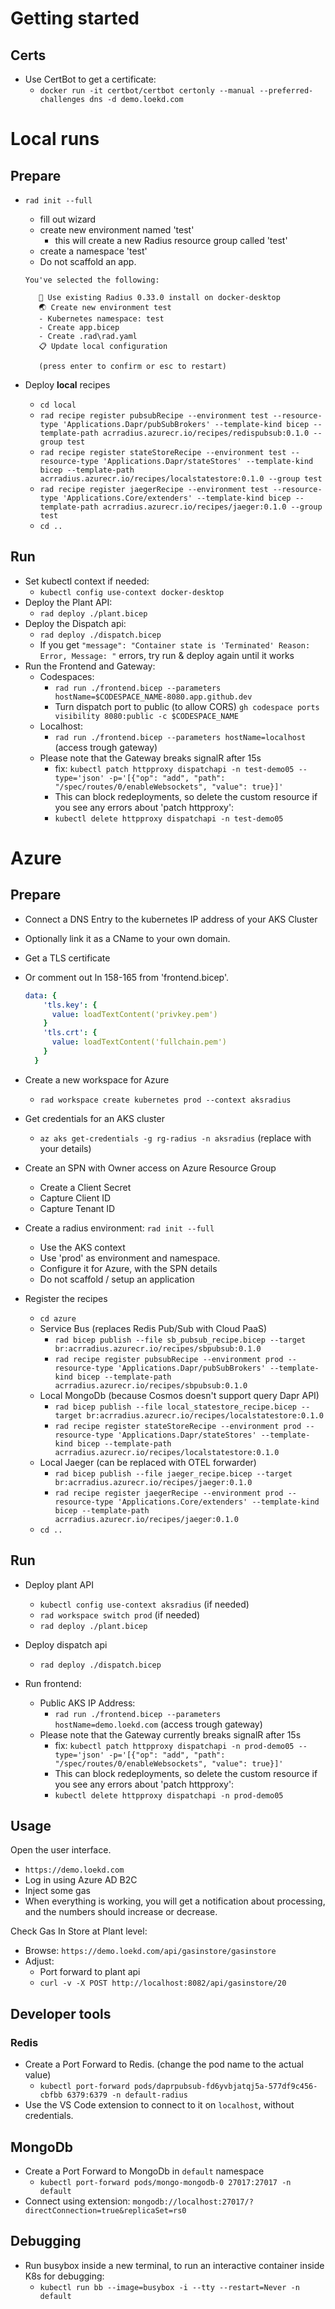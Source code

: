# Getting started

## Certs
- Use CertBot to get a certificate:
  - `docker run -it certbot/certbot certonly --manual --preferred-challenges dns -d demo.loekd.com`

# Local runs

## Prepare

- `rad init --full`
    - fill out wizard
    - create new environment named 'test'
      - this will create a new Radius resource group called 'test'
    - create a namespace 'test'
    - Do not scaffold an app.

     ```
     You've selected the following:

        🔧 Use existing Radius 0.33.0 install on docker-desktop
        🌏 Create new environment test
        - Kubernetes namespace: test
        - Create app.bicep
        - Create .rad\rad.yaml
        📋 Update local configuration

        (press enter to confirm or esc to restart)
     ```


- Deploy **local** recipes
    - `cd local`
    - `rad recipe register pubsubRecipe --environment test --resource-type 'Applications.Dapr/pubSubBrokers' --template-kind bicep --template-path acrradius.azurecr.io/recipes/redispubsub:0.1.0 --group test`
    - `rad recipe register stateStoreRecipe --environment test --resource-type 'Applications.Dapr/stateStores' --template-kind bicep --template-path acrradius.azurecr.io/recipes/localstatestore:0.1.0 --group test`
    - `rad recipe register jaegerRecipe --environment test --resource-type 'Applications.Core/extenders' --template-kind bicep --template-path acrradius.azurecr.io/recipes/jaeger:0.1.0 --group test`
    - `cd ..`
## Run

- Set kubectl context if needed:
    - `kubectl config use-context docker-desktop`    
- Deploy the Plant API:
    - `rad deploy ./plant.bicep`
- Deploy the Dispatch api:
    - `rad deploy ./dispatch.bicep`
    - If you get `"message": "Container state is 'Terminated' Reason: Error, Message: "` errors, try run & deploy again until it works
- Run the Frontend and Gateway:
    - Codespaces:
        - `rad run ./frontend.bicep --parameters hostName=$CODESPACE_NAME-8080.app.github.dev`
        - Turn dispatch port to public (to allow CORS)
            `gh codespace ports visibility 8080:public -c $CODESPACE_NAME`
    - Localhost:        
        - `rad run ./frontend.bicep --parameters hostName=localhost` (access trough gateway)
    - Please note that the Gateway breaks signalR after 15s
        - fix: `kubectl patch httpproxy dispatchapi -n test-demo05 --type='json' -p='[{"op": "add", "path": "/spec/routes/0/enableWebsockets", "value": true}]'`
        - This can block redeployments, so delete the custom resource if you see any errors about 'patch httpproxy':
        - `kubectl delete httpproxy dispatchapi -n test-demo05`

# Azure

## Prepare
- Connect a DNS Entry to the kubernetes IP address of your AKS Cluster
- Optionally link it as a CName to your own domain.
- Get a TLS certificate
- Or comment out ln 158-165 from 'frontend.bicep'.
  ```yaml
  data: {
      'tls.key': {
        value: loadTextContent('privkey.pem')
      }
      'tls.crt': {
        value: loadTextContent('fullchain.pem')
      }
    }
  ```

- Create a new workspace for Azure
    - `rad workspace create kubernetes prod --context aksradius`

- Get credentials for an AKS cluster
    - `az aks get-credentials -g rg-radius -n aksradius` (replace with your details)

- Create an SPN with Owner access on Azure Resource Group
    - Create a Client Secret
    - Capture Client ID
    - Capture Tenant ID

- Create a radius environment: `rad init --full`
    - Use the AKS context
    - Use 'prod' as environment and namespace.
    - Configure it for Azure, with the SPN details
    - Do not scaffold / setup an application
    
- Register the recipes
    - `cd azure`
    - Service Bus (replaces Redis Pub/Sub with Cloud PaaS) 
        - `rad bicep publish --file sb_pubsub_recipe.bicep --target br:acrradius.azurecr.io/recipes/sbpubsub:0.1.0`
        - `rad recipe register pubsubRecipe --environment prod --resource-type 'Applications.Dapr/pubSubBrokers' --template-kind bicep --template-path acrradius.azurecr.io/recipes/sbpubsub:0.1.0`
    - Local MongoDb (because Cosmos doesn't support query Dapr API)
        - `rad bicep publish --file local_statestore_recipe.bicep --target br:acrradius.azurecr.io/recipes/localstatestore:0.1.0`
        - `rad recipe register stateStoreRecipe --environment prod --resource-type 'Applications.Dapr/stateStores' --template-kind bicep --template-path acrradius.azurecr.io/recipes/localstatestore:0.1.0`
    - Local Jaeger (can be replaced with OTEL forwarder)
        - `rad bicep publish --file jaeger_recipe.bicep --target br:acrradius.azurecr.io/recipes/jaeger:0.1.0`
        - `rad recipe register jaegerRecipe --environment prod --resource-type 'Applications.Core/extenders' --template-kind bicep --template-path acrradius.azurecr.io/recipes/jaeger:0.1.0`
    - `cd ..`

## Run

- Deploy plant API
    - `kubectl config use-context aksradius` (if needed)
    - `rad workspace switch prod` (if needed)
    - `rad deploy ./plant.bicep`
- Deploy dispatch api
    - `rad deploy ./dispatch.bicep`

- Run frontend:        
    - Public AKS IP Address:        
        - `rad run ./frontend.bicep --parameters hostName=demo.loekd.com` (access trough gateway)     
    - Please note that the Gateway currently breaks signalR after 15s
        - fix: `kubectl patch httpproxy dispatchapi -n prod-demo05 --type='json' -p='[{"op": "add", "path": "/spec/routes/0/enableWebsockets", "value": true}]'`
        - This can block redeployments, so delete the custom resource if you see any errors about 'patch httpproxy':
        - `kubectl delete httpproxy dispatchapi -n prod-demo05`

## Usage

Open the user interface.
- `https://demo.loekd.com`
- Log in using Azure AD B2C
- Inject some gas 
- When everything is working, you will get a notification about processing, and the numbers should increase or decrease.

Check Gas In Store at Plant level:
- Browse:
    `https://demo.loekd.com/api/gasinstore/gasinstore`
- Adjust:
    - Port forward to plant api
    - `curl -v -X POST http://localhost:8082/api/gasinstore/20`


## Developer tools

### Redis
- Create a Port Forward to Redis. (change the pod name to the actual value)
    - `kubectl port-forward pods/daprpubsub-fd6yvbjatqj5a-577df9c456-cbfbb 6379:6379 -n default-radius`
- Use the VS Code extension to connect to it on `localhost`, without credentials.


## MongoDb
- Create a Port Forward to MongoDb in `default` namespace
    - `kubectl port-forward pods/mongo-mongodb-0 27017:27017 -n default`
- Connect using extension: `mongodb://localhost:27017/?directConnection=true&replicaSet=rs0`

## Debugging
- Run busybox inside a new terminal, to run an interactive container inside K8s for debugging:
    - `kubectl run bb --image=busybox -i --tty --restart=Never -n default` 
